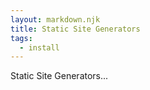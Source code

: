 ```yaml
---
layout: markdown.njk
title: Static Site Generators
tags:
  - install
---
```


Static Site Generators...
